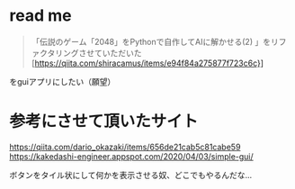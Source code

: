 # read me
> 「伝説のゲーム「2048」をPythonで自作してAIに解かせる(2) 」をリファクタリングさせていただいた[https://qiita.com/shiracamus/items/e94f84a275877f723c6c}]

をguiアプリにしたい（願望）

# 参考にさせて頂いたサイト
https://qiita.com/dario_okazaki/items/656de21cab5c81cabe59
https://kakedashi-engineer.appspot.com/2020/04/03/simple-gui/

ボタンをタイル状にして何かを表示させる奴、どこでもやるんだな...